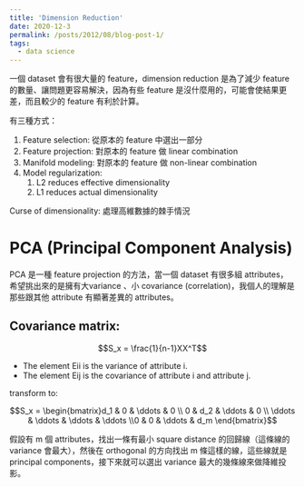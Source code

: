 ```yaml
---
title: 'Dimension Reduction'
date: 2020-12-3
permalink: /posts/2012/08/blog-post-1/
tags:
  - data science
---
```


一個 dataset 會有很大量的 feature，dimension reduction 是為了減少 feature 的數量、讓問題更容易解決，因為有些 feature 是沒什麼用的，可能會使結果更差，而且較少的 feature 有利於計算。

有三種方式：

1. Feature selection: 從原本的 feature 中選出一部分
2. Feature projection: 對原本的 feature 做 linear combination
3. Manifold modeling: 對原本的 feature 做 non-linear combination
4. Model regularization:
    1. L2 reduces effective dimensionality
    2. L1 reduces actual dimensionality

Curse of dimensionality: 處理高維數據的棘手情況

# PCA (Principal Component Analysis)

PCA 是一種 feature projection 的方法，當一個 dataset 有很多組 attributes，希望挑出來的是擁有大variance 、小 covariance (correlation)，我個人的理解是那些跟其他 attribute 有顯著差異的 attributes。

## Covariance matrix:

$$S_x = \frac{1}{n-1}XX^T$$

- The element Eii is the variance of attribute i.
- The element Eij is the covariance of attribute i and attribute j.

transform to:

$$S_x = \begin{bmatrix}d_1 & 0 & \ddots & 0 \\ 0 & d_2 & \ddots & 0 \\ \ddots & \ddots & \ddots & \ddots \\0 & 0 & \ddots & d_m \end{bmatrix}$$

假設有 m 個 attributes，找出一條有最小 square distance 的回歸線（這條線的 variance 會最大），然後在 orthogonal 的方向找出 m 條這樣的線，這些線就是 principal components，接下來就可以選出 variance 最大的幾條線來做降維投影。